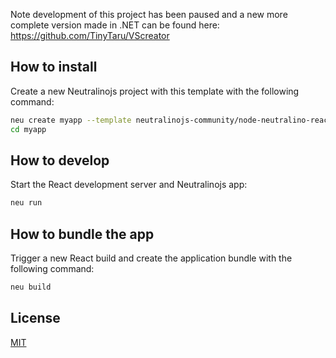 Note development of this project has been paused and a new more complete version made
in .NET can be found here: https://github.com/TinyTaru/VScreator

## How to install

Create a new Neutralinojs project with this template with the following command:

```bash
neu create myapp --template neutralinojs-community/node-neutralino-react
cd myapp
```

## How to develop

Start the React development server and Neutralinojs app:

```bash
neu run
```

## How to bundle the app

Trigger a new React build and create the application bundle with the following command:
```bash
neu build
```

## License

[MIT](LICENSE)
